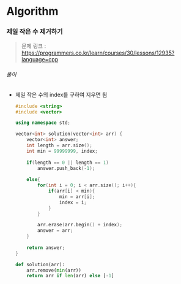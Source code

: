 # Algorithm

### 제일 작은 수 제거하기

> 문제 링크 : https://programmers.co.kr/learn/courses/30/lessons/12935?language=cpp



###### 풀이

* 제일 작은 수의 index를 구하여 지우면 됨

  ```c++
  #include <string>
  #include <vector>
  
  using namespace std;
  
  vector<int> solution(vector<int> arr) {
      vector<int> answer;
      int length = arr.size();
      int min = 99999999, index;
      
      if(length == 0 || length == 1)
          answer.push_back(-1);
      
      else{
          for(int i = 0; i < arr.size(); i++){
              if(arr[i] < min){
                  min = arr[i];
                  index = i;
              }
          }
  
          arr.erase(arr.begin() + index);
          answer = arr;
      }
      
      return answer;
  }
  ```

  
  
  ```python
  def solution(arr):
      arr.remove(min(arr))
      return arr if len(arr) else [-1]
  ```
  
  